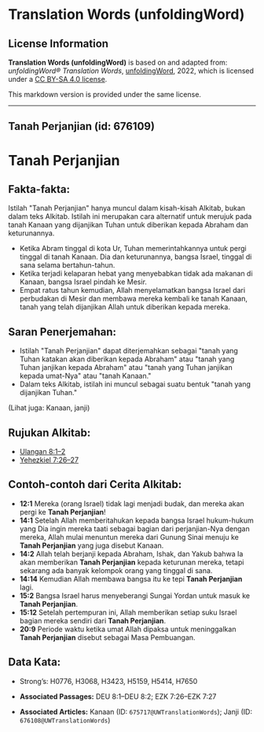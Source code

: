 # Translation Words (unfoldingWord)

## License Information

**Translation Words (unfoldingWord)** is based on and adapted from: _unfoldingWord® Translation Words_, [unfoldingWord](https://unfoldingword.org/utw), 2022, which is licensed under a [CC BY-SA 4.0 license](https://creativecommons.org/licenses/by-sa/4.0/legalcode.en).

This markdown version is provided under the same license.



--------------------------------

## Tanah Perjanjian (id: 676109)

Tanah Perjanjian
================

Fakta\-fakta:
-------------

Istilah "Tanah Perjanjian" hanya muncul dalam kisah\-kisah Alkitab, bukan dalam teks Alkitab. Istilah ini merupakan cara alternatif untuk merujuk pada tanah Kanaan yang dijanjikan Tuhan untuk diberikan kepada Abraham dan keturunannya.

* Ketika Abram tinggal di kota Ur, Tuhan memerintahkannya untuk pergi tinggal di tanah Kanaan. Dia dan keturunannya, bangsa Israel, tinggal di sana selama bertahun\-tahun.
* Ketika terjadi kelaparan hebat yang menyebabkan tidak ada makanan di Kanaan, bangsa Israel pindah ke Mesir.
* Empat ratus tahun kemudian, Allah menyelamatkan bangsa Israel dari perbudakan di Mesir dan membawa mereka kembali ke tanah Kanaan, tanah yang telah dijanjikan Allah untuk diberikan kepada mereka.

Saran Penerjemahan:
-------------------

* Istilah "Tanah Perjanjian" dapat diterjemahkan sebagai "tanah yang Tuhan katakan akan diberikan kepada Abraham" atau "tanah yang Tuhan janjikan kepada Abraham" atau "tanah yang Tuhan janjikan kepada umat\-Nya" atau "tanah Kanaan."
* Dalam teks Alkitab, istilah ini muncul sebagai suatu bentuk "tanah yang dijanjikan Tuhan."

(Lihat juga: Kanaan, janji)

Rujukan Alkitab:
----------------

* [Ulangan 8:1–2](https://ref.ly/Deut8:1-Deut8:2)
* [Yehezkiel 7:26–27](https://ref.ly/Ezek7:26-Ezek7:27)

Contoh\-contoh dari Cerita Alkitab:
-----------------------------------

* **12:1** Mereka (orang Israel) tidak lagi menjadi budak, dan mereka akan pergi ke **Tanah Perjanjian**!
* **14:1** Setelah Allah memberitahukan kepada bangsa Israel hukum\-hukum yang Dia ingin mereka taati sebagai bagian dari perjanjian\-Nya dengan mereka, Allah mulai menuntun mereka dari Gunung Sinai menuju ke **Tanah Perjanjian** yang juga disebut Kanaan.
* **14:2** Allah telah berjanji kepada Abraham, Ishak, dan Yakub bahwa Ia akan memberikan **Tanah Perjanjian** kepada keturunan mereka, tetapi sekarang ada banyak kelompok orang yang tinggal di sana.
* **14:14** Kemudian Allah membawa bangsa itu ke tepi **Tanah Perjanjian** lagi.
* **15:2** Bangsa Israel harus menyeberangi Sungai Yordan untuk masuk ke **Tanah Perjanjian**.
* **15:12** Setelah pertempuran ini, Allah memberikan setiap suku Israel bagian mereka sendiri dari **Tanah Perjanjian**.
* **20:9** Periode waktu ketika umat Allah dipaksa untuk meninggalkan **Tanah Perjanjian** disebut sebagai Masa Pembuangan.

Data Kata:
----------

* Strong’s: H0776, H3068, H3423, H5159, H5414, H7650

* **Associated Passages:** DEU 8:1–DEU 8:2; EZK 7:26–EZK 7:27
* **Associated Articles:** Kanaan (ID: `675717@UWTranslationWords`); Janji (ID: `676108@UWTranslationWords`)

